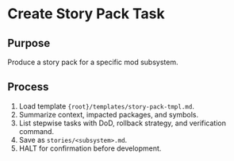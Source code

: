 # Create Story Pack Task

## Purpose

Produce a story pack for a specific mod subsystem.

## Process

1. Load template `{root}/templates/story-pack-tmpl.md`.
2. Summarize context, impacted packages, and symbols.
3. List stepwise tasks with DoD, rollback strategy, and verification command.
4. Save as `stories/<subsystem>.md`.
5. HALT for confirmation before development.
